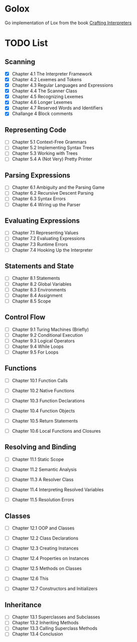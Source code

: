 # Golox

Go implementation of Lox from the book [Crafting Interpreters](https://craftinginterpreters.com/)


# TODO List 

## Scanning

- [x] Chapter 4.1 The Interpreter Framework
- [x] Chapter 4.2 Lexemes and Tokens
- [x] Chapter 4.3 Regular Languages and Expressions
- [x] Chapter 4.4 The Scanner Class
- [x] Chapter 4.5 Recognizing Lexemes
- [x] Chapter 4.6 Longer Lexemes
- [x] Chapter 4.7 Reserved Words and Identifiers
- [x] Challange 4 Block comments

## Representing Code

- [ ] Chapter 5.1 Context-Free Grammars
- [ ] Chapter 5.2 Implementing Syntax Trees
- [ ] Chapter 5.3 Working with Trees
- [ ] Chapter 5.4 A (Not Very) Pretty Printer

## Parsing Expressions

- [ ] Chapter 6.1 Ambiguity and the Parsing Game
- [ ] Chapter 6.2 Recursive Descent Parsing
- [ ] Chapter 6.3 Syntax Errors
- [ ] Chapter 6.4 Wiring up the Parser

## Evaluating Expressions

- [ ] Chapter 7.1 Representing Values
- [ ] Chapter 7.2 Evaluating Expressions
- [ ] Chapter 7.3 Runtime Errors
- [ ] Chapter 7.4 Hooking Up the Interpreter

## Statements and State

- [ ] Chapter 8.1 Statements
- [ ] Chapter 8.2 Global Variables
- [ ] Chapter 8.3 Environments
- [ ] Chapter 8.4 Assignment
- [ ] Chapter 8.5 Scope

## Control Flow

- [ ] Chapter 9.1 Turing Machines (Briefly)
- [ ] Chapter 9.2 Conditional Execution
- [ ] Chapter 9.3 Logical Operators
- [ ] Chapter 9.4 While Loops
- [ ] Chapter 9.5 For Loops

## Functions

- [ ] Chapter 10.1 Function Calls
- [ ] Chapter 10.2 Native Functions
- [ ] Chapter 10.3 Function Declarations
- [ ] Chapter 10.4 Function Objects
- [ ] Chapter 10.5 Return Statements
- [ ] Chapter 10.6 Local Functions and Closures


## Resolving and Binding

- [ ] Chapter 11.1 Static Scope
- [ ] Chapter 11.2 Semantic Analysis
- [ ] Chapter 11.3 A Resolver Class
- [ ] Chapter 11.4 Interpreting Resolved Variables
- [ ] Chapter 11.5 Resolution Errors


## Classes

- [ ] Chapter 12.1 OOP and Classes
- [ ] Chapter 12.2 Class Declarations
- [ ] Chapter 12.3 Creating Instances
- [ ] Chapter 12.4 Properties on Instances
- [ ] Chapter 12.5 Methods on Classes
- [ ] Chapter 12.6 This
- [ ] Chapter 12.7 Constructors and Initializers


## Inheritance

- [ ] Chapter 13.1 Superclasses and Subclasses
- [ ] Chapter 13.2 Inheriting Methods
- [ ] Chapter 13.3 Calling Superclass Methods
- [ ] Chapter 13.4 Conclusion
